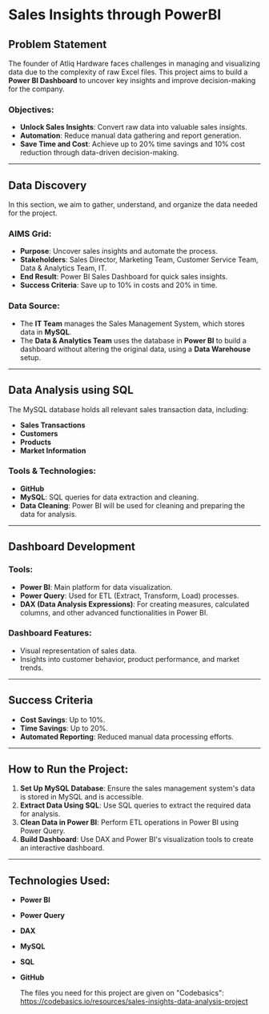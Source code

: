 # Sales Insights through PowerBI

## Problem Statement

The founder of Atliq Hardware faces challenges in managing and visualizing data due to the complexity of raw Excel files. This project aims to build a **Power BI Dashboard** to uncover key insights and improve decision-making for the company.

### Objectives:
- **Unlock Sales Insights**: Convert raw data into valuable sales insights.
- **Automation**: Reduce manual data gathering and report generation.
- **Save Time and Cost**: Achieve up to 20% time savings and 10% cost reduction through data-driven decision-making.

---

## Data Discovery

In this section, we aim to gather, understand, and organize the data needed for the project.

### AIMS Grid:
- **Purpose**: Uncover sales insights and automate the process.
- **Stakeholders**: Sales Director, Marketing Team, Customer Service Team, Data & Analytics Team, IT.
- **End Result**: Power BI Sales Dashboard for quick sales insights.
- **Success Criteria**: Save up to 10% in costs and 20% in time.

### Data Source:
- The **IT Team** manages the Sales Management System, which stores data in **MySQL**.
- The **Data & Analytics Team** uses the database in **Power BI** to build a dashboard without altering the original data, using a **Data Warehouse** setup.

---

## Data Analysis using SQL

The MySQL database holds all relevant sales transaction data, including:
- **Sales Transactions**
- **Customers**
- **Products**
- **Market Information**

### Tools & Technologies:
- **GitHub**
- **MySQL**: SQL queries for data extraction and cleaning.
- **Data Cleaning**: Power BI will be used for cleaning and preparing the data for analysis.

---

## Dashboard Development

### Tools:
- **Power BI**: Main platform for data visualization.
- **Power Query**: Used for ETL (Extract, Transform, Load) processes.
- **DAX (Data Analysis Expressions)**: For creating measures, calculated columns, and other advanced functionalities in Power BI.

### Dashboard Features:
- Visual representation of sales data.
- Insights into customer behavior, product performance, and market trends.

---

## Success Criteria

- **Cost Savings**: Up to 10%.
- **Time Savings**: Up to 20%.
- **Automated Reporting**: Reduced manual data processing efforts.

---

## How to Run the Project:

1. **Set Up MySQL Database**: Ensure the sales management system's data is stored in MySQL and is accessible.
2. **Extract Data Using SQL**: Use SQL queries to extract the required data for analysis.
3. **Clean Data in Power BI**: Perform ETL operations in Power BI using Power Query.
4. **Build Dashboard**: Use DAX and Power BI's visualization tools to create an interactive dashboard.

---

## Technologies Used:
- **Power BI**
- **Power Query**
- **DAX**
- **MySQL**
- **SQL**
- **GitHub**

  The files you need for this project are given on "Codebasics": https://codebasics.io/resources/sales-insights-data-analysis-project
